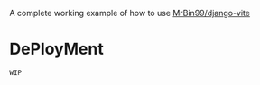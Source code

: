 A complete working example of how to use [MrBin99/django-vite](https://github.com/MrBin99/django-vite)


DePloyMent
===

`WIP`